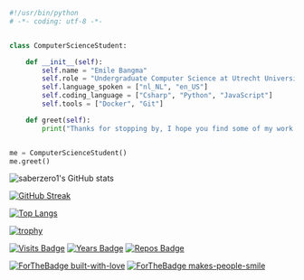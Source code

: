<!-- ### Hi there 👋 -->


```python
#!/usr/bin/python
# -*- coding: utf-8 -*-


class ComputerScienceStudent:

    def __init__(self):
        self.name = "Emile Bangma"
        self.role = "Undergraduate Computer Science at Utrecht University"
        self.language_spoken = ["nl_NL", "en_US"]
        self.coding_language = ["Csharp", "Python", "JavaScript"]
        self.tools = ["Docker", "Git"]

    def greet(self):
        print("Thanks for stopping by, I hope you find some of my work interesting.")


me = ComputerScienceStudent()
me.greet()
```

![saberzero1's GitHub stats](https://github-readme-stats.vercel.app/api?username=saberzero1&show_icons=true&theme=gruvbox&count_private=true&include_all_commits=true)

[![GitHub Streak](https://github-readme-streak-stats.herokuapp.com/?user=saberzero1&theme=gruvbox)](https://git.io/streak-stats)

[![Top Langs](https://github-readme-stats.vercel.app/api/top-langs/?username=saberzero1&theme=gruvbox&layout=compact)](https://github.com/anuraghazra/github-readme-stats)

[![trophy](https://github-profile-trophy.vercel.app/?username=saberzero1&theme=gruvbox)](https://github.com/ryo-ma/github-profile-trophy)

[![Visits Badge](https://badges.pufler.dev/visits/saberzero1/saberzero1?style=for-the-badge)](https://badges.pufler.dev) [![Years Badge](https://badges.pufler.dev/years/saberzero1?style=for-the-badge)](https://badges.pufler.dev) [![Repos Badge](https://badges.pufler.dev/repos/saberzero1?style=for-the-badge)](https://badges.pufler.dev)

[![ForTheBadge built-with-love](http://ForTheBadge.com/images/badges/built-with-love.svg)](http://ForTheBadge.com) [![ForTheBadge makes-people-smile](http://ForTheBadge.com/images/badges/makes-people-smile.svg)](http://ForTheBadge.com)

<!--[![Commits Badge](https://badges.pufler.dev/commits/all/saberzero1?style=for-the-badge)](https://badges.pufler.dev)-->

<!--![visitors](https://visitor-badge.glitch.me/badge?page_id=saberzero1.saberzero1&&style=flat-square)-->

<!--
**saberzero1/saberzero1** is a ✨ _special_ ✨ repository because its `README.md` (this file) appears on your GitHub profile.

Here are some ideas to get you started:

- 🔭 I’m currently working on ...
- 🌱 I’m currently learning ...
- 👯 I’m looking to collaborate on ...
- 🤔 I’m looking for help with ...
- 💬 Ask me about ...
- 📫 How to reach me: ...
- 😄 Pronouns: ...
- ⚡ Fun fact: ...
-->
